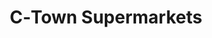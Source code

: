 ---
title: "C‑Town Supermarkets"
url: /woodhaven/c-town-supermarkets-jamaica-avenue/
shop: supermarket
---